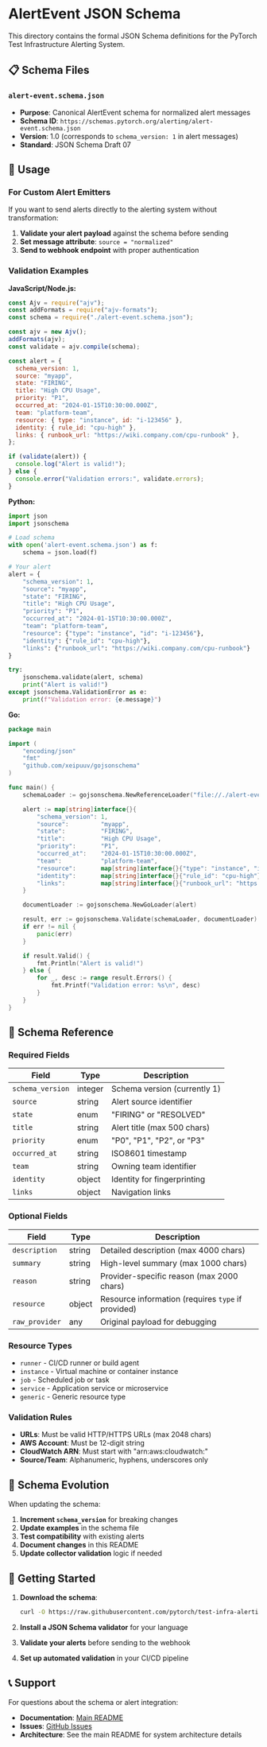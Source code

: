 # AlertEvent JSON Schema

This directory contains the formal JSON Schema definitions for the PyTorch Test Infrastructure Alerting System.

## 📋 Schema Files

### `alert-event.schema.json`

- **Purpose**: Canonical AlertEvent schema for normalized alert messages
- **Schema ID**: `https://schemas.pytorch.org/alerting/alert-event.schema.json`
- **Version**: 1.0 (corresponds to `schema_version: 1` in alert messages)
- **Standard**: JSON Schema Draft 07

## 🔧 Usage

### For Custom Alert Emitters

If you want to send alerts directly to the alerting system without transformation:

1. **Validate your alert payload** against the schema before sending
2. **Set message attribute**: `source = "normalized"`
3. **Send to webhook endpoint** with proper authentication

### Validation Examples

**JavaScript/Node.js:**

```javascript
const Ajv = require("ajv");
const addFormats = require("ajv-formats");
const schema = require("./alert-event.schema.json");

const ajv = new Ajv();
addFormats(ajv);
const validate = ajv.compile(schema);

const alert = {
  schema_version: 1,
  source: "myapp",
  state: "FIRING",
  title: "High CPU Usage",
  priority: "P1",
  occurred_at: "2024-01-15T10:30:00.000Z",
  team: "platform-team",
  resource: { type: "instance", id: "i-123456" },
  identity: { rule_id: "cpu-high" },
  links: { runbook_url: "https://wiki.company.com/cpu-runbook" },
};

if (validate(alert)) {
  console.log("Alert is valid!");
} else {
  console.error("Validation errors:", validate.errors);
}
```

**Python:**

```python
import json
import jsonschema

# Load schema
with open('alert-event.schema.json') as f:
    schema = json.load(f)

# Your alert
alert = {
    "schema_version": 1,
    "source": "myapp",
    "state": "FIRING",
    "title": "High CPU Usage",
    "priority": "P1",
    "occurred_at": "2024-01-15T10:30:00.000Z",
    "team": "platform-team",
    "resource": {"type": "instance", "id": "i-123456"},
    "identity": {"rule_id": "cpu-high"},
    "links": {"runbook_url": "https://wiki.company.com/cpu-runbook"}
}

try:
    jsonschema.validate(alert, schema)
    print("Alert is valid!")
except jsonschema.ValidationError as e:
    print(f"Validation error: {e.message}")
```

**Go:**

```go
package main

import (
    "encoding/json"
    "fmt"
    "github.com/xeipuuv/gojsonschema"
)

func main() {
    schemaLoader := gojsonschema.NewReferenceLoader("file://./alert-event.schema.json")

    alert := map[string]interface{}{
        "schema_version": 1,
        "source":         "myapp",
        "state":          "FIRING",
        "title":          "High CPU Usage",
        "priority":       "P1",
        "occurred_at":    "2024-01-15T10:30:00.000Z",
        "team":           "platform-team",
        "resource":       map[string]interface{}{"type": "instance", "id": "i-123456"},
        "identity":       map[string]interface{}{"rule_id": "cpu-high"},
        "links":          map[string]interface{}{"runbook_url": "https://wiki.company.com/cpu-runbook"},
    }

    documentLoader := gojsonschema.NewGoLoader(alert)

    result, err := gojsonschema.Validate(schemaLoader, documentLoader)
    if err != nil {
        panic(err)
    }

    if result.Valid() {
        fmt.Println("Alert is valid!")
    } else {
        for _, desc := range result.Errors() {
            fmt.Printf("Validation error: %s\n", desc)
        }
    }
}
```

## 📖 Schema Reference

### Required Fields

| Field            | Type    | Description                  |
| ---------------- | ------- | ---------------------------- |
| `schema_version` | integer | Schema version (currently 1) |
| `source`         | string  | Alert source identifier      |
| `state`          | enum    | "FIRING" or "RESOLVED"       |
| `title`          | string  | Alert title (max 500 chars)  |
| `priority`       | enum    | "P0", "P1", "P2", or "P3"    |
| `occurred_at`    | string  | ISO8601 timestamp            |
| `team`           | string  | Owning team identifier       |
| `identity`       | object  | Identity for fingerprinting  |
| `links`          | object  | Navigation links             |

### Optional Fields

| Field          | Type   | Description                                        |
| -------------- | ------ | -------------------------------------------------- |
| `description`  | string | Detailed description (max 4000 chars)              |
| `summary`      | string | High-level summary (max 1000 chars)                |
| `reason`       | string | Provider-specific reason (max 2000 chars)          |
| `resource`     | object | Resource information (requires `type` if provided) |
| `raw_provider` | any    | Original payload for debugging                     |

### Resource Types

- `runner` - CI/CD runner or build agent
- `instance` - Virtual machine or container instance
- `job` - Scheduled job or task
- `service` - Application service or microservice
- `generic` - Generic resource type

### Validation Rules

- **URLs**: Must be valid HTTP/HTTPS URLs (max 2048 chars)
- **AWS Account**: Must be 12-digit string
- **CloudWatch ARN**: Must start with "arn:aws:cloudwatch:"
- **Source/Team**: Alphanumeric, hyphens, underscores only

## 🔄 Schema Evolution

When updating the schema:

1. **Increment `schema_version`** for breaking changes
2. **Update examples** in the schema file
3. **Test compatibility** with existing alerts
4. **Document changes** in this README
5. **Update collector validation** logic if needed

## 🚀 Getting Started

1. **Download the schema**:

   ```bash
   curl -O https://raw.githubusercontent.com/pytorch/test-infra-alerting/main/lambdas/collector/schemas/alert-event.schema.json
   ```

2. **Install a JSON Schema validator** for your language
3. **Validate your alerts** before sending to the webhook
4. **Set up automated validation** in your CI/CD pipeline

## 📞 Support

For questions about the schema or alert integration:

- **Documentation**: [Main README](../../../README.md)
- **Issues**: [GitHub Issues](https://github.com/pytorch/test-infra-alerting/issues)
- **Architecture**: See the main README for system architecture details
